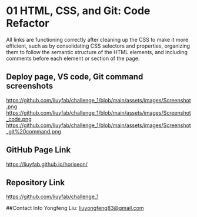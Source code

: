 # 01 HTML, CSS, and Git: Code Refactor
All links are functioning correctly after cleaning up the CSS to make it more efficient, such as by consolidating CSS selectors and properties, organizing them to follow the semantic structure of the HTML elements, and including comments before each element or section of the page.

## Deploy page, VS code, Git command screenshots
https://github.com/liuyfab/challenge_1/blob/main/assets/images/Screenshot.png
https://github.com/liuyfab/challenge_1/blob/main/assets/images/Screenshot_code.png
https://github.com/liuyfab/challenge_1/blob/main/assets/images/Screenshot_git%20command.png

## GitHub Page Link
https://liuyfab.github.io/horiseon/

## Repository Link
https://github.com/liuyfab/challenge_1

##Contact Info
Yongfeng Liu: liuyongfeng83@gmail.com





